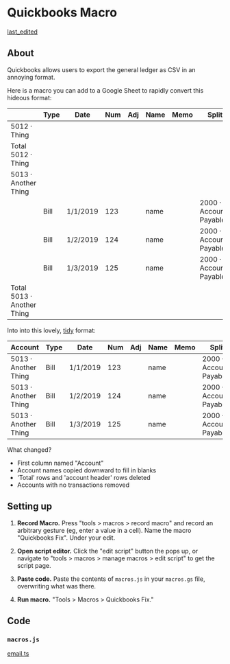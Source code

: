 # Quickbooks Macro

[last_edited](../_updated.md ':include')

## About

Quickbooks allows users to export the general ledger as CSV in an annoying format.

Here is a macro you can add to a Google Sheet to rapidly convert this hideous format:

|                            | Type | Date     | Num | Adj | Name | Memo | Split                   | Debit | Credit | Balance |
| -------------------------- | ---- | -------- | --- | --- | ---- | ---- | ----------------------- | ----- | ------ | ------- |
| 5012 · Thing               |      |          |     |     |      |      |                         |       |        | 0       |
| Total 5012 · Thing         |      |          |     |     |      |      |                         |       |        | 0       |
| 5013 · Another Thing       |      |          |     |     |      |      |                         |       |        | 0       |
|                            | Bill | 1/1/2019 | 123 |     | name |      | 2000 · Accounts Payable | 100   |        | 100     |
|                            | Bill | 1/2/2019 | 124 |     | name |      | 2000 · Accounts Payable | 200   |        | 300     |
|                            | Bill | 1/3/2019 | 125 |     | name |      | 2000 · Accounts Payable | 200   |        | 500     |
| Total 5013 · Another Thing |      |          |     |     |      |      |                         | 500   | 0      | 500     |

Into into this lovely, [tidy](https://cran.r-project.org/web/packages/tidyr/vignettes/tidy-data.html) format:

| Account              | Type | Date     | Num | Adj | Name | Memo | Split                   | Debit | Credit | Balance |
| -------------------- | ---- | -------- | --- | --- | ---- | ---- | ----------------------- | ----- | ------ | ------- |
| 5013 · Another Thing | Bill | 1/1/2019 | 123 |     | name |      | 2000 · Accounts Payable | 100   |        | 100     |
| 5013 · Another Thing | Bill | 1/2/2019 | 124 |     | name |      | 2000 · Accounts Payable | 200   |        | 300     |
| 5013 · Another Thing | Bill | 1/3/2019 | 125 |     | name |      | 2000 · Accounts Payable | 200   |        | 500     |

What changed?

- First column named "Account"
- Account names copied downward to fill in blanks
- 'Total' rows and 'account header' rows deleted
- Accounts with no transactions removed

## Setting up

1. **Record Macro.** Press "tools > macros > record macro" and record an arbitrary gesture (eg, enter a value in a cell). Name the macro "Quickbooks Fix". Under your edit.

2. **Open script editor.** Click the "edit script" button the pops up, or navigate to "tools > macros > manage macros > edit script" to get the script page.

3. **Paste code.** Paste the contents of `macros.js` in your `macros.gs` file, overwriting what was there.

4. **Run macro.** "Tools > Macros > Quickbooks Fix."

## Code

### `macros.js`

[email.ts](macros.js ':include :type=code')
